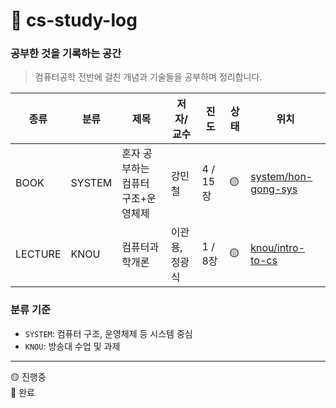# 📖 cs-study-log 
### 공부한 것을 기록하는 공간


> 컴퓨터공학 전반에 걸친 개념과 기술들을 공부하며 정리합니다.  

| 종류 |분류 | 제목 | 저자/교수 | 진도 | 상태 | 위치 |
|-----|-------|--------|-----|------|------|-----------|
| BOOK | SYSTEM |혼자 공부하는 컴퓨터 구조+운영체제 | 강민철 | 4 / 15장 | 🟡 | [system/hon-gong-sys](./system/hon-gong-sys) |
| LECTURE  | KNOU   | 컴퓨터과학개론             | 이관용, 정광식     | 1 / 8장    |  🟡  | [knou/intro-to-cs](./knou/intro-to-cs) |

### 분류 기준

- `SYSTEM`: 컴퓨터 구조, 운영체제 등 시스템 중심
- `KNOU`: 방송대 수업 및 과제


-----
🟡 진행중  
🔵 완료
